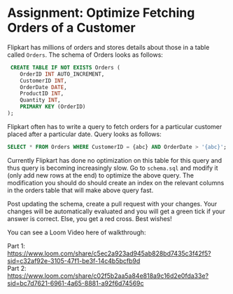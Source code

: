 # Assignment: Optimize Fetching Orders of a Customer

Flipkart has millions of orders and stores details about those in a table called `Orders`. The schema of Orders looks as follows:

```sql
 CREATE TABLE IF NOT EXISTS Orders (
    OrderID INT AUTO_INCREMENT,
    CustomerID INT,
    OrderDate DATE,
    ProductID INT,
    Quantity INT,
    PRIMARY KEY (OrderID)
);
```

Flipkart often has to write a query to fetch orders for a particular customer placed after a particular date. Query looks as follows:

```sql
SELECT * FROM Orders WHERE CustomerID = {abc} AND OrderDate > '{abc}';
```

Currently Flipkart has done no optimization on this table for this query and thus query is becoming increasingly slow. Go to `schema.sql` and modify it (only add new rows at the end) to optimize the above query. The modification you should do should create an index on the relevant columns in the orders table that will make above query fast.

Post updating the schema, create a pull request with your changes. Your changes will be automatically evaluated and you will get a green tick if your answer is correct. Else, you get a red cross. Best wishes!

You can see a Loom Video here of walkthrough:

Part 1: https://www.loom.com/share/c5ec2a923ad945ab828bd7435c3f42f5?sid=c32af92e-3105-47f1-be3f-14c4b5bcfb9d  
Part 2: https://www.loom.com/share/c02f5b2aa5a84e818a9c16d2e0fda33e?sid=bc7d7621-6961-4a65-8881-a92f6d74569c